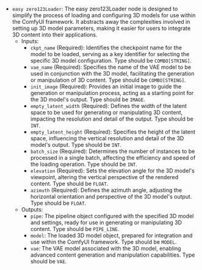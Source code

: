 - `easy zero123Loader`: The easy zero123Loader node is designed to simplify the process of loading and configuring 3D models for use within the ComfyUI framework. It abstracts away the complexities involved in setting up 3D model parameters, making it easier for users to integrate 3D content into their applications.
    - Inputs:
        - `ckpt_name` (Required): Identifies the checkpoint name for the model to be loaded, serving as a key identifier for selecting the specific 3D model configuration. Type should be `COMBO[STRING]`.
        - `vae_name` (Required): Specifies the name of the VAE model to be used in conjunction with the 3D model, facilitating the generation or manipulation of 3D content. Type should be `COMBO[STRING]`.
        - `init_image` (Required): Provides an initial image to guide the generation or manipulation process, acting as a starting point for the 3D model's output. Type should be `IMAGE`.
        - `empty_latent_width` (Required): Defines the width of the latent space to be used for generating or manipulating 3D content, impacting the resolution and detail of the output. Type should be `INT`.
        - `empty_latent_height` (Required): Specifies the height of the latent space, influencing the vertical resolution and detail of the 3D model's output. Type should be `INT`.
        - `batch_size` (Required): Determines the number of instances to be processed in a single batch, affecting the efficiency and speed of the loading operation. Type should be `INT`.
        - `elevation` (Required): Sets the elevation angle for the 3D model's viewpoint, altering the vertical perspective of the rendered content. Type should be `FLOAT`.
        - `azimuth` (Required): Defines the azimuth angle, adjusting the horizontal orientation and perspective of the 3D model's output. Type should be `FLOAT`.
    - Outputs:
        - `pipe`: The pipeline object configured with the specified 3D model and settings, ready for use in generating or manipulating 3D content. Type should be `PIPE_LINE`.
        - `model`: The loaded 3D model object, prepared for integration and use within the ComfyUI framework. Type should be `MODEL`.
        - `vae`: The VAE model associated with the 3D model, enabling advanced content generation and manipulation capabilities. Type should be `VAE`.
